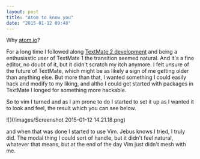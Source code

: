 ```yaml
---
layout: post
title: "Atom to know you"
date: "2015-01-12 09:48"
---
```


Why [atom.io](http://atom.io)?

For a long time I followed along [TextMate 2 development](https://github.com/textmate/textmate) and being a enthusiastic user of TextMate 1 the transition seemed natural. And it's a fine editor, no doubt of it, but it didn't scratch my itch anymore. I felt unsure of the future of TextMate, which might be as likely a sign of me getting older than anything else.
But more than that, I wanted something I could easily hack and modify to my liking, and altho I could get started with packages in TextMate I longed for something more hackable.

So to vim I turned and as I am prone to do I started to set it up as I wanted it to look and feel, the result which you can see below.

![](/images/Screenshot 2015-01-12 14.21.18.png)

and when that was done I started to use Vim. Jebus knows I tried, I truly did. The modal thing I could sort of handle, but it didn't feel natural, whatever that means, but at the end of the day Vim just didn't mesh with me.

